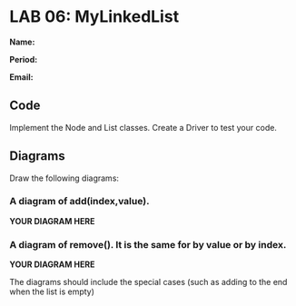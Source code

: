 # LAB 06: MyLinkedList

**Name:**

**Period:**

**Email:**

## Code

Implement the Node and List classes. Create a Driver to test your code.

## Diagrams

Draw the following diagrams:

### A diagram of add(index,value).

**YOUR DIAGRAM HERE**

### A diagram of remove(). It is the same for by value or by index.

**YOUR DIAGRAM HERE**

The diagrams should include the special cases (such as adding to the end when the list is empty)
